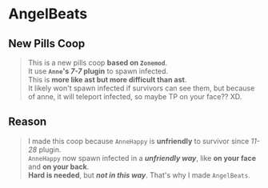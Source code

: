 # AngelBeats
 
## New Pills Coop
> This is a new pills coop **based on `Zonemod`**.  
> It use **`Anne`'s _7-7_ plugin** to spawn infected.  
> This is **more like ast but more difficult than ast**.  
> It likely won't spawn infected if survivors can see them, but because of anne, it will teleport infected, so maybe TP on your face?? XD.  

## Reason
> I made this coop because `AnneHappy` is **unfriendly** to survivor since _11-28_ plugin.  
> `AnneHappy` now spawn infected in a **_unfriendly way_**, like **on your face** and **on your back**.  
> **Hard is needed**, but **_not in this way_**. That's why I made `AngelBeats`.
